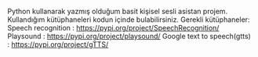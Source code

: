 Python kullanarak yazmış olduğum basit kişisel sesli asistan projem.
Kullandığım kütüphaneleri kodun içinde bulabilirsiniz.
Gerekli kütüphaneler:
Speech recognition : https://pypi.org/project/SpeechRecognition/
Playsound : https://pypi.org/project/playsound/
Google text to speech(gtts) : https://pypi.org/project/gTTS/
